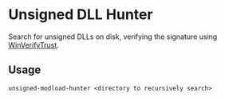 # Unsigned DLL Hunter

Search for unsigned DLLs on disk, verifying the signature using [WinVerifyTrust](https://learn.microsoft.com/en-us/windows/win32/api/wintrust/nf-wintrust-winverifytrust).

## Usage

```
unsigned-modload-hunter <directory to recursively search>
```
